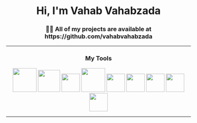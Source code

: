 <h1 align="center">Hi, I'm Vahab Vahabzada</h1>
<h3 align="center">👨‍💻 All of my projects are available at https://github.com/vahabvahabzada</h3>
<hr>
   <h3 align="center">My Tools</h3>
  <p align="center">
  <img src="https://cdn.jsdelivr.net/gh/devicons/devicon/icons/java/java-original-wordmark.svg" height="65px" width="65px" />
   <img src="https://cdn.jsdelivr.net/gh/devicons/devicon/icons/bash/bash-original.svg" height="60px" width="60px" />
  <img src="https://cdn.jsdelivr.net/gh/devicons/devicon/icons/vscode/vscode-original.svg" height="50px" width="50px" />
  <img src="https://cdn.jsdelivr.net/gh/devicons/devicon/icons/mysql/mysql-original-wordmark.svg" height="65px" width="65px" />
  <img src="https://cdn.jsdelivr.net/gh/devicons/devicon/icons/git/git-original.svg" height="50px" width="50px" />
  <img src="https://cdn.jsdelivr.net/gh/devicons/devicon/icons/html5/html5-original.svg" height="50px" width="50px" />
  <img src="https://cdn.jsdelivr.net/gh/devicons/devicon/icons/css3/css3-original.svg" height="50px" width="50px" />
  <img src="https://cdn.jsdelivr.net/gh/devicons/devicon/icons/javascript/javascript-original.svg" height="50px" width="50px" />
  <img src="https://cdn.jsdelivr.net/gh/devicons/devicon/icons/react/react-original.svg" height="50px" width="50px" />
  </p>
<hr>
